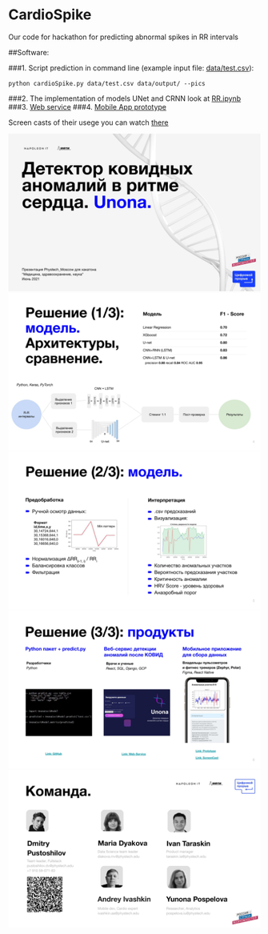 # CardioSpike

Our code for hackathon for predicting abnormal spikes in RR intervals

##Software:

###1. Script prediction in command line (example input file: [data/test.csv]()):
```
python cardioSpike.py data/test.csv data/output/ --pics
```

###2. The implementation of models UNet and CRNN look at [RR.ipynb](https://github.com/NapITlab/CardioSpike/blob/master/RR.ipynb)
###3. [Web service](http://bit.ly/UnonaCovidWeb)
###4. [Mobile App prototype](http://bit.ly/UnonaCovidMob)

Screen casts of their usege you can watch [there](http://bit.ly/UnonaCovidScreencast)

![alt text](https://github.com/NapITlab/CardioSpike/blob/master/Presentation/%D0%94%D0%B5%D1%82%D0%B5%D0%BA%D1%82%D0%BE%D1%80%20COVID%20%D0%B0%D0%BD%D0%BE%D0%BC%D0%B0%D0%BB%D0%B8%D0%B9%20Unona-01.jpg)
![alt text](https://github.com/NapITlab/CardioSpike/blob/master/Presentation/%D0%94%D0%B5%D1%82%D0%B5%D0%BA%D1%82%D0%BE%D1%80%20COVID%20%D0%B0%D0%BD%D0%BE%D0%BC%D0%B0%D0%BB%D0%B8%D0%B9%20Unona-04.jpg)
![alt text](https://github.com/NapITlab/CardioSpike/blob/master/Presentation/%D0%94%D0%B5%D1%82%D0%B5%D0%BA%D1%82%D0%BE%D1%80%20COVID%20%D0%B0%D0%BD%D0%BE%D0%BC%D0%B0%D0%BB%D0%B8%D0%B9%20Unona-05.jpg)
![alt text](https://github.com/NapITlab/CardioSpike/blob/master/Presentation/%D0%94%D0%B5%D1%82%D0%B5%D0%BA%D1%82%D0%BE%D1%80%20COVID%20%D0%B0%D0%BD%D0%BE%D0%BC%D0%B0%D0%BB%D0%B8%D0%B9%20Unona-06.jpg)
![alt text](https://github.com/NapITlab/CardioSpike/blob/master/Presentation/%D0%94%D0%B5%D1%82%D0%B5%D0%BA%D1%82%D0%BE%D1%80%20COVID%20%D0%B0%D0%BD%D0%BE%D0%BC%D0%B0%D0%BB%D0%B8%D0%B9%20Unona-10.jpg)
